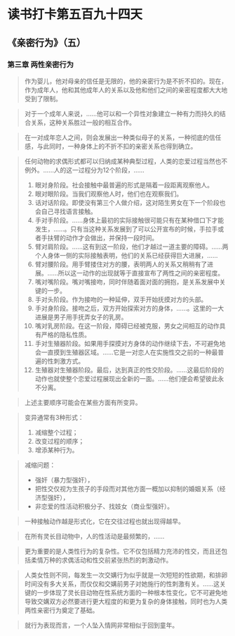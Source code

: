 # 读书打卡第五百九十四天
## 《亲密行为》（五）
### 第三章 两性亲密行为

> 作为婴儿，他对母亲的信任是无限的，他的亲密行为是不折不扣的。现在，作为成年人，他和其他成年人的关系以及他和他们之间的亲密程度都大大地受到了限制。

> 对于一个成年人来说，……他可以和一个异性对象建立一种有力而持久的结合关系，这种关系胜过一般的相互合作。

> 在一对成年恋人之间，则会发展出一种类似母子的关系，一种彻底的信任感，与此同时，一种身体上的不折不扣的亲密关系也得到确立。

> 任何动物的求偶形式都可以归纳成某种典型过程，人类的恋爱过程当然也不例外。……人的这一过程分为12个阶段，……
> 1. 眼对身阶段。社会接触中最普遍的形式是隔着一段距离观察他人。
> 2. 眼对眼阶段。当我们观察他人时，他们也在观察我们。
> 3. 话对话阶段。即使没有第三个人做介绍，这对陌生男女在下一个阶段也会自己寻找语言接触。
> 4. 手对手阶段。……身体上最初的实际接触很可能只有在某种借口下才能发生，……。只有当这种关系发展到了可以公开宣布的时候，手拉手或者手扶臂的动作才会做出，并保持一段时间。
> 5. 臂对肩阶段。……这有到这一阶段，他们才越过一道主要的障碍。……两个人身体一侧的实际接触表明，他们的关系已经获得巨大进展，……
> 6. 臂对腰阶段。用手臂搂住对方的腰，表明两人的关系又稍稍有了进展。……所以这一动作的出现就等于直接宣布了两性之间的亲密程度。
> 7. 嘴对嘴阶段。嘴对嘴接吻，同时伴随着面对面的拥抱，是关系发展中关键的一步。
> 8. 手对头阶段。作为接吻的一种延伸，双手开始抚摸对方的头部。
> 9. 手对身阶段。接吻之后，双方开始探索对方的身体，……。这里的一大进展是男子用手抚弄女子的乳房。
> 10. 嘴对乳房阶段。在这一阶段，障碍已经被克服，男女之间相互的动作具有严格的隐私性质。
> 11. 手对生殖器阶段。如果用手探摸对方身体的动作继续下去，不可避免地会一直摸到生殖器区域。……它是一对恋人在实施性交之前的一种最普遍的性刺激方式。
> 12. 生殖器对生殖器阶段。最后，达到真正的性交阶段。……这最后阶段的动作也就使整个恋爱过程展现出全新的一面。……他们便会希望彼此永不分离。

> 上述主要顺序可能会在某些方面有所变异。

> 变异通常有3种形式：
> 1. 减缩整个过程；
> 2. 改变过程的顺序；
> 3. 增添某种行为。

> 减缩问题：
> * 强奸（暴力型强奸），
> * 把性交仅视为生孩子的手段而对其他方面一概加以抑制的婚姻关系（经济型强奸），
> * 非恋爱的性活动积极分子、找妓女（商业型强奸）。

> 一种接触动作越是形式化，它在交往过程也就出现得越早。

> 在所有灵长目动物中，人的性活动是最频繁的，……

> 更为重要的是人类性行为的复杂性。它不仅包括精力充沛的性交，而且还包括柔情万种的求偶活动和性交前紧张热烈的刺激动作。

> 人类女性则不同，每发生一次交媾行为似乎就是一次短短的性欲期，和排卵时间没有多大关系，而仅仅和交媾前男子对她施行的性刺激有关。……这关键的一步体现了灵长目动物在性系统方面的一种根本性变化，它不可避免地导致交媾双方必然要进行更大程度的和更为复杂的身体接触，同时也为人类两性亲密行为奠定了基础。

> 就行为表现而言，一个人坠入情网非常相似于回到童年。